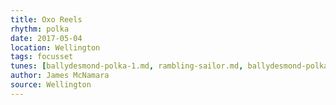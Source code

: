 ```yaml
---
title: Oxo Reels
rhythm: polka
date: 2017-05-04
location: Wellington
tags: focusset
tunes: [ballydesmond-polka-1.md, rambling-sailor.md, ballydesmond-polka-3.md]
author: James McNamara
source: Wellington
---
```


